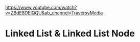 https://www.youtube.com/watch?v=ZBdE8DElQQU&ab_channel=TraversyMedia

# Linked List & Linked List Node
